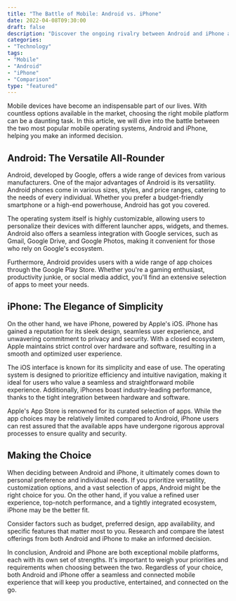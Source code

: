 ```yaml
--- 
title: "The Battle of Mobile: Android vs. iPhone" 
date: 2022-04-08T09:30:00 
draft: false 
description: "Discover the ongoing rivalry between Android and iPhone and decide which mobile platform suits you best." 
categories: 
- "Technology" 
tags: 
- "Mobile" 
- "Android" 
- "iPhone" 
- "Comparison" 
type: "featured" 
--- 
```


Mobile devices have become an indispensable part of our lives. With countless options available in the market, choosing the right mobile platform can be a daunting task. In this article, we will dive into the battle between the two most popular mobile operating systems, Android and iPhone, helping you make an informed decision.

## Android: The Versatile All-Rounder

Android, developed by Google, offers a wide range of devices from various manufacturers. One of the major advantages of Android is its versatility. Android phones come in various sizes, styles, and price ranges, catering to the needs of every individual. Whether you prefer a budget-friendly smartphone or a high-end powerhouse, Android has got you covered.

The operating system itself is highly customizable, allowing users to personalize their devices with different launcher apps, widgets, and themes. Android also offers a seamless integration with Google services, such as Gmail, Google Drive, and Google Photos, making it convenient for those who rely on Google's ecosystem.

Furthermore, Android provides users with a wide range of app choices through the Google Play Store. Whether you're a gaming enthusiast, productivity junkie, or social media addict, you'll find an extensive selection of apps to meet your needs.

## iPhone: The Elegance of Simplicity

On the other hand, we have iPhone, powered by Apple's iOS. iPhone has gained a reputation for its sleek design, seamless user experience, and unwavering commitment to privacy and security. With a closed ecosystem, Apple maintains strict control over hardware and software, resulting in a smooth and optimized user experience.

The iOS interface is known for its simplicity and ease of use. The operating system is designed to prioritize efficiency and intuitive navigation, making it ideal for users who value a seamless and straightforward mobile experience. Additionally, iPhones boast industry-leading performance, thanks to the tight integration between hardware and software.

Apple's App Store is renowned for its curated selection of apps. While the app choices may be relatively limited compared to Android, iPhone users can rest assured that the available apps have undergone rigorous approval processes to ensure quality and security.

## Making the Choice

When deciding between Android and iPhone, it ultimately comes down to personal preference and individual needs. If you prioritize versatility, customization options, and a vast selection of apps, Android might be the right choice for you. On the other hand, if you value a refined user experience, top-notch performance, and a tightly integrated ecosystem, iPhone may be the better fit.

Consider factors such as budget, preferred design, app availability, and specific features that matter most to you. Research and compare the latest offerings from both Android and iPhone to make an informed decision.

In conclusion, Android and iPhone are both exceptional mobile platforms, each with its own set of strengths. It's important to weigh your priorities and requirements when choosing between the two. Regardless of your choice, both Android and iPhone offer a seamless and connected mobile experience that will keep you productive, entertained, and connected on the go.
